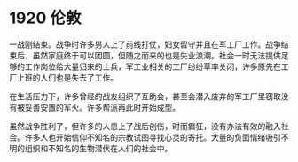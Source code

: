 # 1920 伦敦
一战刚结束。战争时许多男人上了前线打仗，妇女留守并且在军工厂工作。战争结束后，虽然家庭终于可以团圆，但随之而来的也是失业浪潮。社会一时无法提供足够的工作岗位给大量归来的士兵，军工业相关的工厂纷纷草率关闭，许多原先在工厂上班的人们也是失去了工作。

在生活压力下，许多曾经的战友组织了互助会，甚至会潜入废弃的军工厂里窃取没有被妥善安置的军火。许多帮派再此时开始成型。

虽然战争胜利了，但许多的人患上了战后创伤，时而癫狂，没有办法有效的融入社会。许多人也开始信仰不知名的宗教试图寻找心灵的寄托。大量的负面情绪吸引不明的组织和不知名的生物潜伏在人们的社会中。